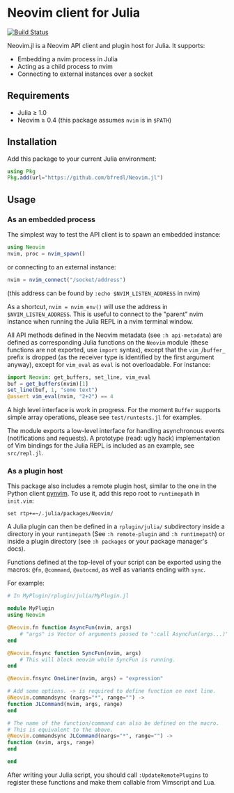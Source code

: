 # Neovim client for Julia

[![Build Status](https://travis-ci.org/bfredl/Neovim.jl.svg?branch=master)](https://travis-ci.org/bfredl/Neovim.jl)

Neovim.jl is a Neovim API client and plugin host for Julia. It supports:

- Embedding a nvim process in Julia
- Acting as a child process to nvim
- Connecting to external instances over a socket


## Requirements

- Julia ≥ 1.0
- Neovim ≥ 0.4 (this package assumes `nvim` is in `$PATH`)


## Installation

Add this package to your current Julia environment:
```julia
using Pkg
Pkg.add(url="https://github.com/bfredl/Neovim.jl")
```


## Usage

### As an embedded process

The simplest way to test the API client is to spawn an embedded instance:
```julia
using Neovim
nvim, proc = nvim_spawn()
```
or connecting to an external instance:
```julia
nvim = nvim_connect("/socket/address")
```
(this address can be found by `:echo $NVIM_LISTEN_ADDRESS` in nvim)

As a shortcut, `nvim = nvim_env()` will use the address in `$NVIM_LISTEN_ADDRESS`. This is useful to connect to the "parent" nvim instance when running the Julia REPL in a nvim terminal window.


All API methods defined in the Neovim metadata (see `:h api-metadata`) are defined as corresponding Julia functions on the `Neovim` module (these functions are not exported, use `import` syntax), except that the `vim_`/`buffer_` prefix is dropped (as the receiver type is identified by the first argument anyway), except for `vim_eval` as `eval` is not overloadable. For instance:
```julia
import Neovim: get_buffers, set_line, vim_eval
buf = get_buffers(nvim)[1]
set_line(buf, 1, "some text")
@assert vim_eval(nvim, "2+2") == 4
```

A high level interface is work in progress. For the moment `Buffer` supports simple array operations, please see `test/runtests.jl` for examples.

The module exports a low-level interface for handling asynchronous events (notifications and requests). A prototype (read: ugly hack) implementation of Vim bindings for the Julia REPL is included as an example, see `src/repl.jl`.


### As a plugin host

This package also includes a remote plugin host, similar to the one in the Python client [pynvim](https://github.com/neovim/pynvim). To use it, add this repo root to `runtimepath` in `init.vim`:
```
set rtp+=~/.julia/packages/Neovim/
```
A Julia plugin can then be defined in a `rplugin/julia/` subdirectory inside a directory in your `runtimepath` (See `:h remote-plugin` and `:h runtimepath`) or inside a plugin directory (see `:h packages` or your package manager's docs).

Functions defined at the top-level of your script can be exported using the macros: `@fn`, `@command`, `@autocmd`, as well as variants ending with `sync`.

For example:

```julia
# In MyPlugin/rplugin/julia/MyPlugin.jl

module MyPlugin
using Neovim

@Neovim.fn function AsyncFun(nvim, args)
    # "args" is Vector of arguments passed to ":call AsyncFun(args...)".
end

@Neovim.fnsync function SyncFun(nvim, args)
    # This will block neovim while SyncFun is running.
end

@Neovim.fnsync OneLiner(nvim, args) = "expression"

# Add some options. -> is required to define function on next line.
@Neovim.commandsync (nargs="*", range="") ->
function JLCommand(nvim, args, range)
end

# The name of the function/command can also be defined on the macro.
# This is equivalent to the above.
@Neovim.commandsync JLCommand(nargs="*", range="") ->
function (nvim, args, range)
end

end
```

After writing your Julia script, you should call `:UpdateRemotePlugins` to
register these functions and make them callable from Vimscript and Lua.
